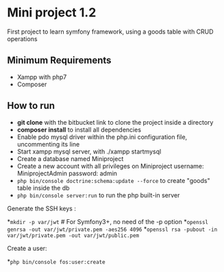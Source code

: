 Mini project 1.2
============
First project to learn symfony framework, using a goods table with CRUD operations

Minimum Requirements
--------------------

* Xampp with php7
* Composer

How to run
--------------
* **git clone** with the bitbucket link to clone the project inside a directory
* **composer install** to install all dependencies
* Enable pdo mysql driver within the php.ini configuration file, uncommenting its line
* Start xampp mysql server, with ./xampp startmysql
* Create a database named Miniproject
* Create a new account with all privileges on Miniproject
	username: MiniprojectAdmin
	password: admin
* ```php bin/console doctrine:schema:update --force``` to create "goods" table inside the db
* ```php bin/console server:run``` to run the php built-in server

Generate the SSH keys :

*```mkdir -p var/jwt``` # For Symfony3+, no need of the -p option
*```openssl genrsa -out var/jwt/private.pem -aes256 4096```
*```openssl rsa -pubout -in var/jwt/private.pem -out var/jwt/public.pem```

Create a user:

*```php bin/console fos:user:create```